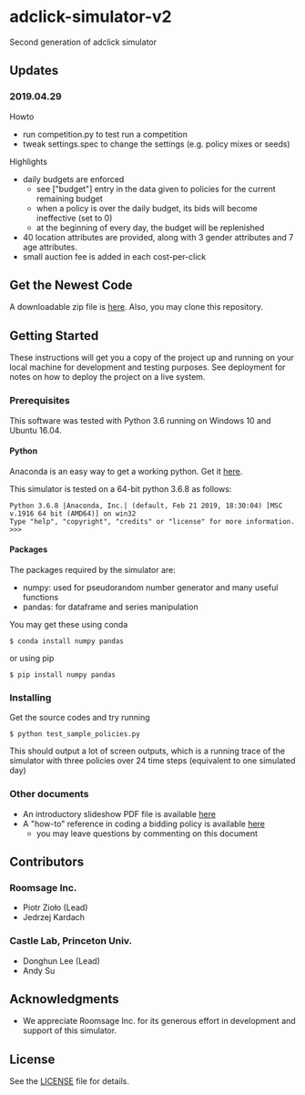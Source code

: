 # adclick-simulator-v2
Second generation of adclick simulator

## Updates

### 2019.04.29

Howto

- run competition.py to test run a competition
- tweak settings.spec to change the settings (e.g. policy mixes or seeds)

Highlights

- daily budgets are enforced
    - see ["budget"] entry in the data given to policies for the current remaining budget
    - when a policy is over the daily budget, its bids will become ineffective (set to 0)
    - at the beginning of every day, the budget will be replenished
- 40 location attributes are provided, along with 3 gender attributes and 7 age attributes.
- small auction fee is added in each cost-per-click    

## Get the Newest Code

A downloadable zip file is [here](https://github.com/donghun2018/adclick-simulator-v2/archive/master.zip). Also, you may clone this repository.

## Getting Started

These instructions will get you a copy of the project up and running on your local machine for development and testing purposes.
See deployment for notes on how to deploy the project on a live system.

### Prerequisites

This software was tested with Python 3.6 running on Windows 10 and Ubuntu 16.04.

#### Python

Anaconda is an easy way to get a working python.
Get it [here](https://www.anaconda.com/download/).

This simulator is tested on a 64-bit python 3.6.8 as follows:
```
Python 3.6.8 |Anaconda, Inc.| (default, Feb 21 2019, 18:30:04) [MSC v.1916 64 bit (AMD64)] on win32
Type "help", "copyright", "credits" or "license" for more information.
>>>
```

#### Packages

The packages required by the simulator are:

- numpy: used for pseudorandom number generator and many useful functions
- pandas: for dataframe and series manipulation

You may get these using conda

```
$ conda install numpy pandas
```

or using pip

```
$ pip install numpy pandas
```

### Installing

Get the source codes and try running

```
$ python test_sample_policies.py
```

This should output a lot of screen outputs, which is a running trace of the simulator with three policies over 24 time steps (equivalent to one simulated day)

### Other documents

- An introductory slideshow PDF file is available [here](https://github.com/donghun2018/adclick-simulator-v2/blob/release/20190424/documentation/20190415_ORF_418_adclick_game_intro.pdf)
- A "how-to" reference in coding a bidding policy is available [here](https://docs.google.com/document/d/1JJHlV3ORQG131_45ZCvQRToy4SdcIsElmKQGKohdM1M/edit?usp=sharing)
    - you may leave questions by commenting on this document 
    
## Contributors

### Roomsage Inc.

- Piotr Zioło (Lead)
- Jedrzej Kardach

### Castle Lab, Princeton Univ.

- Donghun Lee (Lead) 
- Andy Su

## Acknowledgments

- We appreciate Roomsage Inc. for its generous effort in development and support of this simulator.

## License

See the [LICENSE](https://github.com/donghun2018/adclick-simulator-v2/blob/master/LICENSE) file for details.